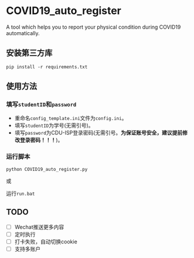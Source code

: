# COVID19_auto_register

A tool which helps you to report your physical condition during COVID19 automatically.

## 安装第三方库

`pip install -r requirements.txt`

## 使用方法

### 填写`studentID`和`password`

- 重命名`config_template.ini`文件为`config.ini`。
- 填写`studentID`为学号(无需引号)。
- 填写`password`为CDU-ISP登录密码(无需引号。**为保证账号安全，建议提前修改登录密码！！！**)。

### 运行脚本

`python COVID19_auto_register.py`

或

运行`run.bat`

## TODO

- [ ] Wechat推送更多内容
- [ ] 定时执行
- [ ] 打卡失败，自动切换cookie
- [ ] 支持多账户
